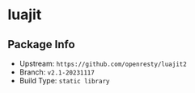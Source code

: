 # luajit

## Package Info

- Upstream: `https://github.com/openresty/luajit2`
- Branch: `v2.1-20231117`
- Build Type: `static library`

